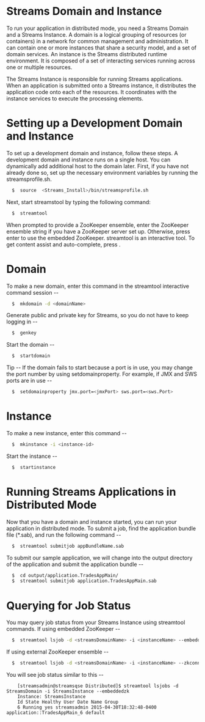 # Streams Domain and Instance
To run your application in distributed mode, you need a Streams Domain and a Streams Instance. A domain is a logical grouping of resources (or containers) in a network for common management and administration. It can contain one or more instances that share a security model, and a set of domain services. An instance is the Streams distributed runtime environment. It is composed of a set of interacting services running across one or multiple resources. 

The Streams Instance is responsible for running Streams applications. When an application is submitted onto a Streams instance, it distributes the application code onto each of the resources. It coordinates with the instance services to execute the processing elements.

# Setting up a Development Domain and Instance
To set up a development domain and instance, follow these steps. A development domain and instance runs on a single host. You can dynamically add additional host to the domain later. First, if you have not already done so, set up the necessary environment variables by running the streamsprofile.sh.
``` bash
  $  source  <Streams_Install>/bin/streamsprofile.sh
```	

Next, start streamstool by typing the following command:
``` bash
  $  streamtool
```	

When prompted to provide a ZooKeeper ensemble, enter the ZooKeeper ensemble string if you have a ZooKeeper server set up. Otherwise, press enter to use the embedded ZooKeeper. streamtool is an interactive tool. To get content assist and auto-complete, press <Tab>.

# Domain
To make a new domain, enter this command in the streamtool interactive command session --
``` bash
  $  mkdomain -d <domainName>
```	

Generate public and private key for Streams, so you do not have to keep logging in --
``` bash
  $  genkey
```	

Start the domain --
``` bash
  $  startdomain
```	

Tip -- If the domain fails to start because a port is in use, you may change the port number by using setdomainproperty. For example, if JMX and SWS ports are in use --
``` bash
  $  setdomainproperty jmx.port=<jmxPort> sws.port=<sws.Port>
```	

# Instance
To make a new instance, enter this command --
``` bash
  $  mkinstance -i <instance-id>
```	

Start the instance --
``` bash
  $  startinstance
```	

# Running Streams Applications in Distributed Mode
Now that you have a domain and instance started, you can run your application in distributed mode. To submit a job, find the application bundle file (*.sab), and run the following command --
``` bash
  $  streamtool submitjob appBundleName.sab
```	

To submit our sample application, we will change into the output directory of the application and submit the application bundle --
``` bash 
  $  cd output/application.TradesAppMain/
  $  streamtool submitjob application.TradesAppMain.sab
```	

# Querying for Job Status
You may query job status from your Streams Instance using streamtool commands. If using embedded ZooKeeper --
``` bash
  $  streamtool lsjob -d <streamsDomainName> -i <instanceName> --embeddedzk
```	

If using external ZooKeeper ensemble --
``` bash
  $  streamtool lsjob -d <streamsDomainName> -i <instanceName> --zkconnect <zooKeeperHost>:<zooKeeperPort>
```	

You will see job status similar to this --
```
    [streamsadmin@streamsqse Distributed]$ streamtool lsjobs -d StreamsDomain -i StreamsInstance --embeddedzk
    Instance: StreamsInstance
    Id State Healthy User Date Name Group
    6 Running yes streamsadmin 2015-04-30T18:32:48-0400 application::TradesAppMain_6 default
```	
